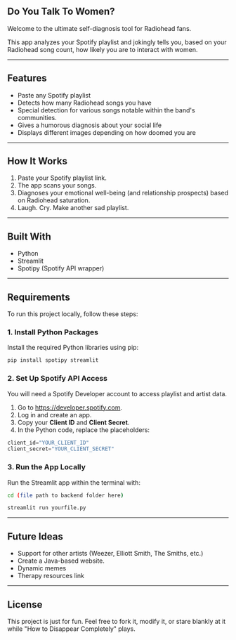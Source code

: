 ## Do You Talk To Women? 

Welcome to the ultimate self-diagnosis tool for Radiohead fans.

This app analyzes your Spotify playlist and jokingly tells you, based on your Radiohead song count, how likely you are to interact with women.


---

## Features

- Paste any Spotify playlist
- Detects how many Radiohead songs you have
- Special detection for various songs notable within the band's communities.
- Gives a humorous diagnosis about your social life
- Displays different images depending on how doomed you are

---

## How It Works

1. Paste your Spotify playlist link.
2. The app scans your songs.
3. Diagnoses your emotional well-being (and relationship prospects) based on Radiohead saturation.
4. Laugh. Cry. Make another sad playlist.

---

## Built With

- Python
- Streamlit
- Spotipy (Spotify API wrapper)

---
## Requirements

To run this project locally, follow these steps:

### 1. Install Python Packages

Install the required Python libraries using pip:

```bash
pip install spotipy streamlit
```

### 2. Set Up Spotify API Access

You will need a Spotify Developer account to access playlist and artist data.

1. Go to https://developer.spotify.com.
2. Log in and create an app.
3. Copy your **Client ID** and **Client Secret**.
4. In the Python code, replace the placeholders:

```python
client_id="YOUR_CLIENT_ID"
client_secret="YOUR_CLIENT_SECRET"
```

### 3. Run the App Locally

Run the Streamlit app within the terminal with:

```bash
cd (file path to backend folder here)
```

```bash
streamlit run yourfile.py
```
---

## Future Ideas

- Support for other artists (Weezer, Elliott Smith, The Smiths, etc.)
- Create a Java-based website.
- Dynamic memes
- Therapy resources link 

---

## License

This project is just for fun. Feel free to fork it, modify it, or stare blankly at it while "How to Disappear Completely" plays.
